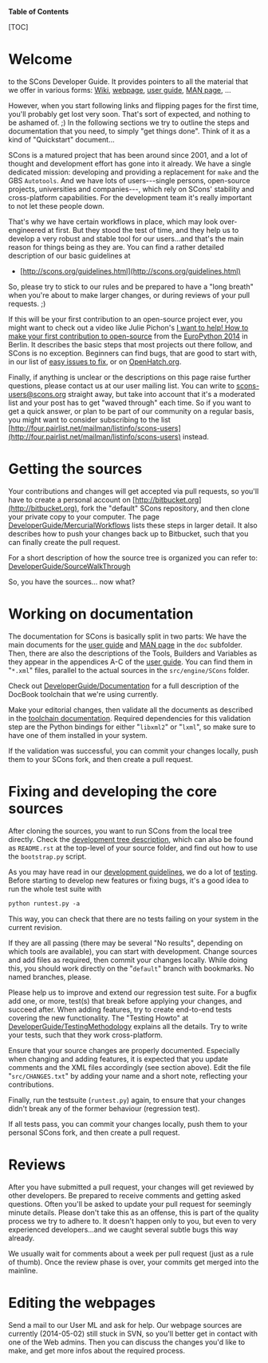 **Table of Contents**

[TOC]

# Welcome

to the SCons Developer Guide. It provides pointers to all the material that we offer in various forms: [Wiki](http://www.scons.org/wiki), [webpage](http://www.scons.org), [user guide](http://www.scons.org/doc/production/HTML/scons-user.html), [MAN page](http://www.scons.org/doc/production/HTML/scons-man.html), ...

However, when you start following links and flipping pages for the first time, you'll probably get lost very soon. That's sort of expected, and nothing to be ashamed of. ;)
In the following sections we try to outline the steps and documentation that you need, to simply "get things done". Think of it as a kind of "Quickstart" document...

SCons is a matured project that has been around since 2001, and a lot of thought and development effort has gone into it already. We have a single dedicated mission: developing and providing a replacement for `make` and the GBS `Autotools`. And we have lots of users---single persons, open-source projects, universities and companies---, which rely on SCons' stability and cross-platform capabilities. For the development team it's really important to not let these people down.

That's why we have certain workflows in place, which may look over-engineered at first. But they stood the test of time, and they help us to develop a very robust and stable tool for our users...and that's the main reason for things being as they are. You can find a rather detailed description of our basic guidelines at

* [http://scons.org/guidelines.html](http://scons.org/guidelines.html)

So, please try to stick to our rules and be prepared to have a "long breath" when you're about to make larger changes, or during reviews of your pull requests. ;)

If this will be your first contribution to an open-source project ever, you might want to check out a video like Julie Pichon's [I want to help! How to make your first contribution to open-source](http://pyvideo.org/video/2988/i-want-to-help-how-to-make-your-first-contributi) from the [EuroPython 2014](https://ep2014.europython.eu/) in Berlin. It describes the basic steps that most projects out there follow, and SCons is no exception. Beginners can find bugs, that are good to start with, in our list of [easy issues to fix](EasyIssuesToFix), or on [OpenHatch.org](http://openhatch.org/projects/SCons).

Finally, if anything is unclear or the descriptions on this page raise further questions, please contact us at our user mailing list. You can write to [scons-users@scons.org](mailto:scons-users@scons.org) straight away, but take into account that it's a moderated list and your post has to get "waved through" each time. So if you want to get a quick answer, or plan to be part of our community on a regular basis, you might want to consider subscribing to the list [http://four.pairlist.net/mailman/listinfo/scons-users](http://four.pairlist.net/mailman/listinfo/scons-users) instead.


# Getting the sources

Your contributions and changes will get accepted via pull requests, so you'll have to create a personal account on [http://bitbucket.org](http://bitbucket.org), fork the "default" SCons repository, and then clone your private copy to your computer.
The page [DeveloperGuide/MercurialWorkflows](MercurialWorkflows) lists these steps in larger detail. It also describes how to push your changes back up to Bitbucket, such that you can finally create the pull request.

For a short description of how the source tree is organized you can refer to: [DeveloperGuide/SourceWalkThrough](SourceWalkThrough)

So, you have the sources... now what?


# Working on documentation

The documentation for SCons is basically split in two parts: We have the main documents for the [user guide](http://www.scons.org/doc/production/HTML/scons-user.html) and [MAN page](http://www.scons.org/doc/production/HTML/scons-man.html) in the `doc` subfolder. Then, there are also the descriptions of the Tools, Builders and Variables as they appear in the appendices A-C of the [user guide](http://www.scons.org/doc/production/HTML/scons-user.html). You can find them in "`*.xml`" files, parallel to the actual sources in the `src/engine/SCons` folder.

Check out [DeveloperGuide/Documentation](Documentation) for a full description of the DocBook toolchain that we're using currently.

Make your editorial changes, then validate all the documents as described in the [toolchain documentation](Documentation). Required dependencies for this validation step are the Python bindings for either "`libxml2`" or "`lxml`", so make sure to have one of them installed in your system.

If the validation was successful, you can commit your changes locally, push them to your SCons fork, and then create a pull request.


# Fixing and developing the core sources

After cloning the sources, you want to run SCons from the local tree directly. Check the [development tree description](https://bitbucket.org/scons/scons), which can also be found as `README.rst` at the top-level of your source folder, and find out how to use the `bootstrap.py` script.

As you may have read in our [development guidelines](http://www.scons.org/guidelines.php), we do a lot of [testing](TestingMethodology). Before starting to develop new features or fixing bugs, it's a good idea to run the whole test suite with

```txt
python runtest.py -a
```

This way, you can check that there are no tests failing on your system in the current revision.

If they are all passing (there may be several "No results", depending on which tools are available), you can start with development. Change sources and add files as required, then commit your changes locally. While doing this, you should work directly on the "`default`" branch with bookmarks. No named branches, please.

Please help us to improve and extend our regression test suite. For a bugfix add one, or more, test(s) that break before applying your changes, and succeed after. When adding features, try to create end-to-end tests covering the new functionality. The "Testing Howto" at [DeveloperGuide/TestingMethodology](TestingMethodology) explains all the details. Try to write your tests, such that they work cross-platform.

Ensure that your source changes are properly documented. Especially when changing and adding features, it is expected that you update comments and the XML files accordingly (see section above).  Edit the file "`src/CHANGES.txt`" by adding your name and a short note, reflecting your contributions.

Finally, run the testsuite (`runtest.py`) again, to ensure that your changes didn't break any of the former behaviour (regression test).

If all tests pass, you can commit your changes locally, push them to your personal SCons fork, and then create a pull request.


# Reviews

After you have submitted a pull request, your changes will get reviewed by other developers. Be prepared to receive comments and getting asked questions. Often you'll be asked to update your pull request for seemingly minute details. Please don't take this as an offense, this is part of the quality process we try to adhere to. It doesn't happen only to you, but even to very experienced developers...and we caught several subtle bugs this way already.

We usually wait for comments about a week per pull request (just as a rule of thumb). Once the review phase is over, your commits get merged into the mainline.


# Editing the webpages

Send a mail to our User ML and ask for help. Our webpage sources are currently (2014-05-02) still stuck in SVN, so you'll better get in contact with one of the Web admins. Then you can discuss the changes you'd like to make, and get more infos about the required process.
